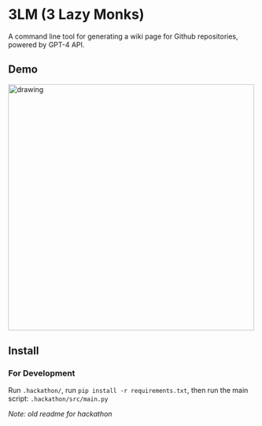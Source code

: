 # 3LM (3 Lazy Monks)

A command line tool for generating a wiki page for Github repositories, powered by GPT-4 API.


## Demo
<!-- ![](3lm_demo.gif) -->
<img src="3lm_demo.gif" alt="drawing" width="500"/>


## Install

### For Development
Run `.hackathon/`, run `pip install -r requirements.txt`, then run the main script: `.hackathon/src/main.py`


*Note: old readme for hackathon*

